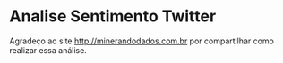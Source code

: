 # Analise Sentimento Twitter

Agradeço ao site http://minerandodados.com.br por compartilhar como realizar essa análise.
